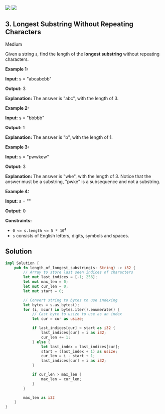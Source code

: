 [![](https://img.shields.io/github/stars/LeetCode-in-Rust/LeetCode-in-Rust?label=Stars&style=flat-square)](https://github.com/LeetCode-in-Rust/LeetCode-in-Rust)
[![](https://img.shields.io/github/forks/LeetCode-in-Rust/LeetCode-in-Rust?label=Fork%20me%20on%20GitHub%20&style=flat-square)](https://github.com/LeetCode-in-Rust/LeetCode-in-Rust/fork)

## 3\. Longest Substring Without Repeating Characters

Medium

Given a string `s`, find the length of the **longest substring** without repeating characters.

**Example 1:**

**Input:** s = "abcabcbb"

**Output:** 3

**Explanation:** The answer is "abc", with the length of 3. 

**Example 2:**

**Input:** s = "bbbbb"

**Output:** 1

**Explanation:** The answer is "b", with the length of 1. 

**Example 3:**

**Input:** s = "pwwkew"

**Output:** 3

**Explanation:** The answer is "wke", with the length of 3. Notice that the answer must be a substring, "pwke" is a subsequence and not a substring. 

**Example 4:**

**Input:** s = ""

**Output:** 0 

**Constraints:**

*   <code>0 <= s.length <= 5 * 10<sup>4</sup></code>
*   `s` consists of English letters, digits, symbols and spaces.

## Solution

```rust
impl Solution {
    pub fn length_of_longest_substring(s: String) -> i32 {
        // Array to store last seen indices of characters
        let mut last_indices = [-1; 256];
        let mut max_len = 0;
        let mut cur_len = 0;
        let mut start = 0;

        // Convert string to bytes to use indexing
        let bytes = s.as_bytes();
        for (i, &cur) in bytes.iter().enumerate() {
            // Cast byte to usize to use as an index
            let cur = cur as usize;

            if last_indices[cur] < start as i32 {
                last_indices[cur] = i as i32;
                cur_len += 1;
            } else {
                let last_index = last_indices[cur];
                start = (last_index + 1) as usize;
                cur_len = i - start + 1;
                last_indices[cur] = i as i32;
            }

            if cur_len > max_len {
                max_len = cur_len;
            }
        }

        max_len as i32
    }
}
```